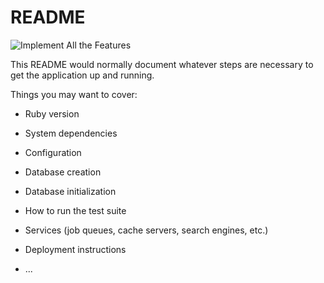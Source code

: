 # README

![ Implement All the Features ]( http://www.mememaker.net/static/images/memes/4492113.jpg )

This README would normally document whatever steps are necessary to get the
application up and running.

Things you may want to cover:

* Ruby version

* System dependencies

* Configuration

* Database creation

* Database initialization

* How to run the test suite

* Services (job queues, cache servers, search engines, etc.)

* Deployment instructions

* ...
